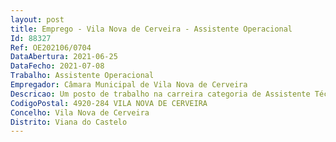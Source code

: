 ```yaml
--- 
layout: post
title: Emprego - Vila Nova de Cerveira - Assistente Operacional
Id: 88327
Ref: OE202106/0704
DataAbertura: 2021-06-25
DataFecho: 2021-07-08
Trabalho: Assistente Operacional
Empregador: Câmara Municipal de Vila Nova de Cerveira
Descricao: Um posto de trabalho na carreira categoria de Assistente Técnico
CodigoPostal: 4920-284 VILA NOVA DE CERVEIRA
Concelho: Vila Nova de Cerveira
Distrito: Viana do Castelo
--- 
```

